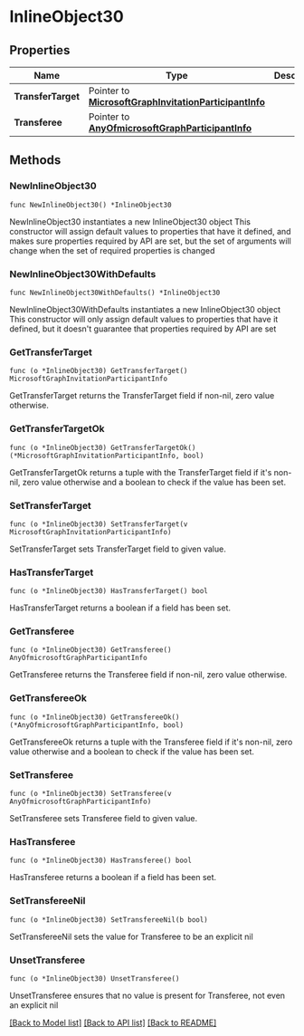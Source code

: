 # InlineObject30

## Properties

Name | Type | Description | Notes
------------ | ------------- | ------------- | -------------
**TransferTarget** | Pointer to [**MicrosoftGraphInvitationParticipantInfo**](MicrosoftGraphInvitationParticipantInfo.md) |  | [optional] 
**Transferee** | Pointer to [**AnyOfmicrosoftGraphParticipantInfo**](anyOf&lt;microsoft.graph.participantInfo&gt;.md) |  | [optional] 

## Methods

### NewInlineObject30

`func NewInlineObject30() *InlineObject30`

NewInlineObject30 instantiates a new InlineObject30 object
This constructor will assign default values to properties that have it defined,
and makes sure properties required by API are set, but the set of arguments
will change when the set of required properties is changed

### NewInlineObject30WithDefaults

`func NewInlineObject30WithDefaults() *InlineObject30`

NewInlineObject30WithDefaults instantiates a new InlineObject30 object
This constructor will only assign default values to properties that have it defined,
but it doesn't guarantee that properties required by API are set

### GetTransferTarget

`func (o *InlineObject30) GetTransferTarget() MicrosoftGraphInvitationParticipantInfo`

GetTransferTarget returns the TransferTarget field if non-nil, zero value otherwise.

### GetTransferTargetOk

`func (o *InlineObject30) GetTransferTargetOk() (*MicrosoftGraphInvitationParticipantInfo, bool)`

GetTransferTargetOk returns a tuple with the TransferTarget field if it's non-nil, zero value otherwise
and a boolean to check if the value has been set.

### SetTransferTarget

`func (o *InlineObject30) SetTransferTarget(v MicrosoftGraphInvitationParticipantInfo)`

SetTransferTarget sets TransferTarget field to given value.

### HasTransferTarget

`func (o *InlineObject30) HasTransferTarget() bool`

HasTransferTarget returns a boolean if a field has been set.

### GetTransferee

`func (o *InlineObject30) GetTransferee() AnyOfmicrosoftGraphParticipantInfo`

GetTransferee returns the Transferee field if non-nil, zero value otherwise.

### GetTransfereeOk

`func (o *InlineObject30) GetTransfereeOk() (*AnyOfmicrosoftGraphParticipantInfo, bool)`

GetTransfereeOk returns a tuple with the Transferee field if it's non-nil, zero value otherwise
and a boolean to check if the value has been set.

### SetTransferee

`func (o *InlineObject30) SetTransferee(v AnyOfmicrosoftGraphParticipantInfo)`

SetTransferee sets Transferee field to given value.

### HasTransferee

`func (o *InlineObject30) HasTransferee() bool`

HasTransferee returns a boolean if a field has been set.

### SetTransfereeNil

`func (o *InlineObject30) SetTransfereeNil(b bool)`

 SetTransfereeNil sets the value for Transferee to be an explicit nil

### UnsetTransferee
`func (o *InlineObject30) UnsetTransferee()`

UnsetTransferee ensures that no value is present for Transferee, not even an explicit nil

[[Back to Model list]](../README.md#documentation-for-models) [[Back to API list]](../README.md#documentation-for-api-endpoints) [[Back to README]](../README.md)


